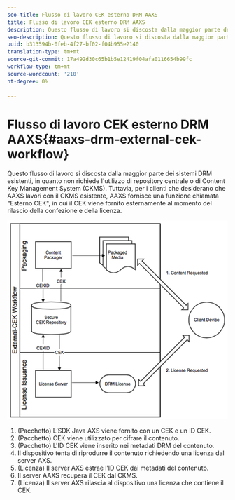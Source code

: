 ```yaml
---
seo-title: Flusso di lavoro CEK esterno DRM AAXS
title: Flusso di lavoro CEK esterno DRM AAXS
description: Questo flusso di lavoro si discosta dalla maggior parte dei sistemi DRM esistenti, in quanto non richiede l'utilizzo di repository centrale o di Content Key Management System (CKMS)
seo-description: Questo flusso di lavoro si discosta dalla maggior parte dei sistemi DRM esistenti, in quanto non richiede l'utilizzo di repository centrale o di Content Key Management System (CKMS)
uuid: b313594b-0feb-4f27-bf02-f04b955e2140
translation-type: tm+mt
source-git-commit: 17a492d30c65b1b5e12419f04afa0116654b99fc
workflow-type: tm+mt
source-wordcount: '210'
ht-degree: 0%

---
```



# Flusso di lavoro CEK esterno DRM AAXS{#aaxs-drm-external-cek-workflow}

Questo flusso di lavoro si discosta dalla maggior parte dei sistemi DRM esistenti, in quanto non richiede l&#39;utilizzo di repository centrale o di Content Key Management System (CKMS). Tuttavia, per i clienti che desiderano che AAXS lavori con il CKMS esistente, AAXS fornisce una funzione chiamata &quot;Esterno CEK&quot;, in cui il CEK viene fornito esternamente al momento del rilascio della confezione e della licenza.

![](assets/ECEK_Workflow.PNG)

1. (Pacchetto) L’SDK Java AXS viene fornito con un CEK e un ID CEK.
1. (Pacchetto) CEK viene utilizzato per cifrare il contenuto.
1. (Pacchetto) L&#39;ID CEK viene inserito nei metadati DRM del contenuto.
1. Il dispositivo tenta di riprodurre il contenuto richiedendo una licenza dal server AXS.
1. (Licenza) Il server AXS estrae l’ID CEK dai metadati del contenuto.
1. Il server AAXS recupera il CEK dal CKMS.
1. (Licenza) Il server AXS rilascia al dispositivo una licenza che contiene il CEK.
